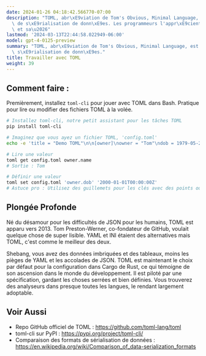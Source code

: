 ```yaml
---
date: 2024-01-26 04:18:42.566770-07:00
description: "TOML, abr\xE9viation de Tom's Obvious, Minimal Language, est un format\
  \ de s\xE9rialisation de donn\xE9es. Les programmeurs l'appr\xE9cient pour sa simplicit\xE9\
  \ et sa\u2026"
lastmod: '2024-03-13T22:44:58.022949-06:00'
model: gpt-4-0125-preview
summary: "TOML, abr\xE9viation de Tom's Obvious, Minimal Language, est un format de\
  \ s\xE9rialisation de donn\xE9es."
title: Travailler avec TOML
weight: 39
---
```


## Comment faire :
Premièrement, installez `toml-cli` pour jouer avec TOML dans Bash. Pratique pour lire ou modifier des fichiers TOML à la volée.

```Bash
# Installez toml-cli, notre petit assistant pour les tâches TOML
pip install toml-cli

# Imaginez que vous ayez un fichier TOML, 'config.toml'
echo -e 'title = "Demo TOML"\n\n[owner]\nowner = "Tom"\ndob = 1979-05-27T07:32:00Z' > config.toml

# Lire une valeur
toml get config.toml owner.name
# Sortie : Tom

# Définir une valeur
toml set config.toml 'owner.dob' '2000-01-01T00:00:00Z'
# Astuce pro : Utilisez des guillemets pour les clés avec des points ou des caractères funky !
```

## Plongée Profonde
Né du désamour pour les difficultés de JSON pour les humains, TOML est apparu vers 2013. Tom Preston-Werner, co-fondateur de GitHub, voulait quelque chose de super lisible. YAML et INI étaient des alternatives mais TOML, c'est comme le meilleur des deux.

Shebang, vous avez des données imbriquées et des tableaux, moins les pièges de YAML et les accolades de JSON. TOML est maintenant le choix par défaut pour la configuration dans Cargo de Rust, ce qui témoigne de son ascension dans le monde du développement. Il est piloté par une spécification, gardant les choses serrées et bien définies. Vous trouverez des analyseurs dans presque toutes les langues, le rendant largement adoptable.

## Voir Aussi
- Repo GitHub officiel de TOML : https://github.com/toml-lang/toml
- toml-cli sur PyPI : https://pypi.org/project/toml-cli/
- Comparaison des formats de sérialisation de données : https://en.wikipedia.org/wiki/Comparison_of_data-serialization_formats
